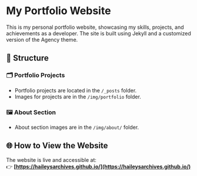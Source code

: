 # My Portfolio Website

This is my personal portfolio website, showcasing my skills, projects, and achievements as a developer. The site is built using Jekyll and a customized version of the Agency theme.

## 📂 Structure

### 🗂 Portfolio Projects
- Portfolio projects are located in the `/_posts` folder.
- Images for projects are in the `/img/portfolio` folder.

### 🖼 About Section
- About section images are in the `/img/about/` folder.

## 🌐 How to View the Website

The website is live and accessible at:  
👉 **[https://haileysarchives.github.io/](https://haileysarchives.github.io/)**